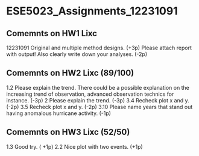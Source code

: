 # ESE5023_Assignments_12231091

## Comemnts on HW1 Lixc
12231091
Original and multiple method designs. (+3p)
Please attach report with output! Also clearly write down your analyses.    (-2p)

## Comemnts on HW2 Lixc (89/100)
1.2 
Please explain the trend. There could be a possible explanation on the increasing trend of observation, advanced observation technics for instance.  (-3p)
2 
Please explain the trend. (-3p)
3.4
Recheck plot x and y. (-2p)
3.5 
Recheck plot x and y. (-2p)
3.10
Please name years that stand out having anomalous hurricane activity. (-1p)

## Comemnts on HW3 Lixc  (52/50)
1.3 Good try. ( +1p) 
2.2 Nice plot with two events. (+1p)

